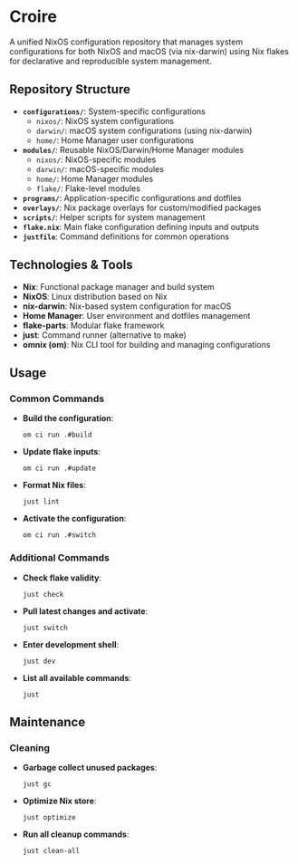 # Croire

A unified NixOS configuration repository that manages system configurations for both NixOS and macOS (via nix-darwin) using Nix flakes for declarative and reproducible system management.

## Repository Structure

- **`configurations/`**: System-specific configurations
  - `nixos/`: NixOS system configurations
  - `darwin/`: macOS system configurations (using nix-darwin)
  - `home/`: Home Manager user configurations
- **`modules/`**: Reusable NixOS/Darwin/Home Manager modules
  - `nixos/`: NixOS-specific modules
  - `darwin/`: macOS-specific modules
  - `home/`: Home Manager modules
  - `flake/`: Flake-level modules
- **`programs/`**: Application-specific configurations and dotfiles
- **`overlays/`**: Nix package overlays for custom/modified packages
- **`scripts/`**: Helper scripts for system management
- **`flake.nix`**: Main flake configuration defining inputs and outputs
- **`justfile`**: Command definitions for common operations

## Technologies & Tools

- **Nix**: Functional package manager and build system
- **NixOS**: Linux distribution based on Nix
- **nix-darwin**: Nix-based system configuration for macOS
- **Home Manager**: User environment and dotfiles management
- **flake-parts**: Modular flake framework
- **just**: Command runner (alternative to make)
- **omnix (om)**: Nix CLI tool for building and managing configurations

## Usage

### Common Commands

- **Build the configuration**:
  ```shell
  om ci run .#build
  ```

- **Update flake inputs**:
  ```shell
  om ci run .#update
  ```

- **Format Nix files**:
  ```shell
  just lint
  ```

- **Activate the configuration**:
  ```shell
  om ci run .#switch
  ```

### Additional Commands

- **Check flake validity**:
  ```shell
  just check
  ```

- **Pull latest changes and activate**:
  ```shell
  just switch
  ```

- **Enter development shell**:
  ```shell
  just dev
  ```

- **List all available commands**:
  ```shell
  just
  ```

## Maintenance

### Cleaning

- **Garbage collect unused packages**:
  ```shell
  just gc
  ```

- **Optimize Nix store**:
  ```shell
  just optimize
  ```

- **Run all cleanup commands**:
  ```shell
  just clean-all
  ```
